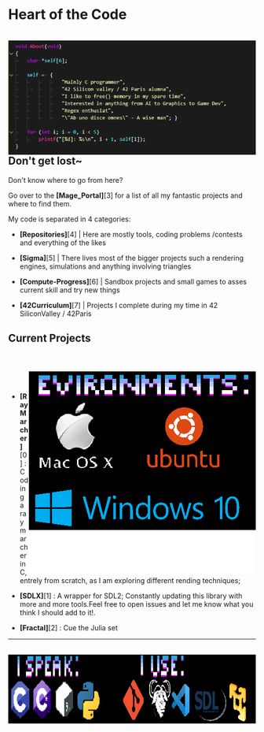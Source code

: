 # Heart of the Code

<br><img align="left" src="Ressources/Self.png"/><br>

## Don't get lost~

Don't know where to go from here?

Go over to the **[Mage_Portal]**[3] for a list of all my fantastic projects and where to find them.

My code is separated in 4 categories:

- **[Repositories]**[4] | Here are mostly tools, coding problems /contests and everything of the likes

- **[Sigma]**[5] | There lives most of the bigger projects such a rendering engines, simulations and anything involving triangles

- **[Compute-Progress]**[6] | Sandbox projects and small games to asses current skill and try new things

- **[42Curriculum]**[7] | Projects I complete during my time in 42 SiliconValley / 42Paris

## Current Projects

<br><img align="right" src="Ressources/Envs.png"/><br>
-----------

- **[RayMarcher]**[0] : Coding a raymarcher in C, entrely from scratch, as I am exploring different rending techniques;

- **[SDLX]**[1] : A wrapper for SDL2; Constantly updating this library with more and more tools.Feel free to open issues and let me know what you think I should add to it!.

- **[Fractal]**[2] : Cue the Julia set

-------

<br><img align="left" src="Ressources/Tools.png" width="1000" height="140"/><br>
